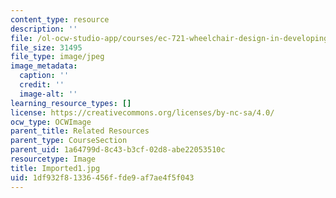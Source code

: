 ```yaml
---
content_type: resource
description: ''
file: /ol-ocw-studio-app/courses/ec-721-wheelchair-design-in-developing-countries-spring-2009/1df932f81336456ffde9af7ae4f5f043_Imported1.jpg
file_size: 31495
file_type: image/jpeg
image_metadata:
  caption: ''
  credit: ''
  image-alt: ''
learning_resource_types: []
license: https://creativecommons.org/licenses/by-nc-sa/4.0/
ocw_type: OCWImage
parent_title: Related Resources
parent_type: CourseSection
parent_uid: 1a64799d-8c43-b3cf-02d8-abe22053510c
resourcetype: Image
title: Imported1.jpg
uid: 1df932f8-1336-456f-fde9-af7ae4f5f043
---
```

